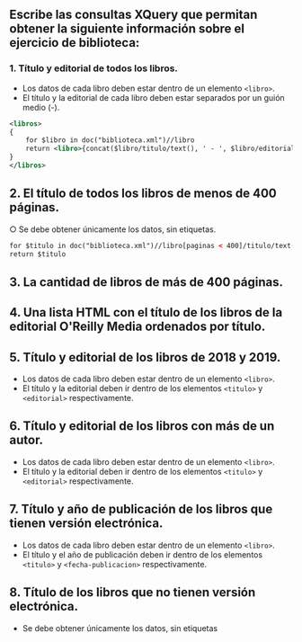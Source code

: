 ## Escribe las consultas XQuery que permitan obtener la siguiente información sobre el ejercicio de biblioteca:

### 1. Título y editorial de todos los libros.

- Los datos de cada libro deben estar dentro de un elemento `<libro>`.
- El título y la editorial de cada libro deben estar separados por un guión medio (-).

```xml
<libros>
{
    for $libro in doc("biblioteca.xml")//libro
    return <libro>{concat($libro/titulo/text(), ' - ', $libro/editorial/text())}</libro>
}
</libros>
```

## 2. El título de todos los libros de menos de 400 páginas.
○ Se debe obtener únicamente los datos, sin etiquetas.

```xml
for $titulo in doc("biblioteca.xml")//libro[paginas < 400]/titulo/text()
return $titulo
```

## 3. La cantidad de libros de más de 400 páginas.  

## 4. Una lista HTML con el título de los libros de la editorial O'Reilly Media ordenados por título.  

## 5. Título y editorial de los libros de 2018 y 2019.
- Los datos de cada libro deben estar dentro de un elemento `<libro>`.
- El título y la editorial deben ir dentro de los elementos `<titulo>` y `<editorial>` respectivamente.

## 6. Título y editorial de los libros con más de un autor.
- Los datos de cada libro deben estar dentro de un elemento `<libro>`.
- El título y la editorial deben ir dentro de los elementos `<titulo>` y `<editorial>` respectivamente.

## 7. Título y año de publicación de los libros que tienen versión electrónica.
- Los datos de cada libro deben estar dentro de un elemento `<libro>`.
- El título y el año de publicación deben ir dentro de los elementos `<titulo>` y `<fecha-publicacion>` respectivamente.

## 8. Título de los libros que no tienen versión electrónica.
- Se debe obtener únicamente los datos, sin etiquetas
